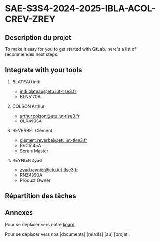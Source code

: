 # SAE-S3S4-2024-2025-IBLA-ACOL-CREV-ZREY



## Description du projet

To make it easy for you to get started with GitLab, here's a list of recommended next steps.


## Integrate with your tools
1. BLATEAU Indi
    - indi.blateau@etu.iut-tlse3.fr
    - BLN5170A

2. COLSON Arthur
    - arthur.colson@etu.iut-tlse3.fr
    - CLR4965A

3. REVERBEL Clément
    - clement.reverbel@etu.iut-tlse3.fr
    - RVC5145A
    - Scrum Master

4. REYNIER Zyad
    - zyad.reynier@etu.iut-tlse3.fr
    - RNZ4990A
    - Product Owner

## Répartition des tâches

## Annexes

Pour se déplacer vers notre [board](https://gitlab.info.iut-tlse3.fr/clr4965a/sae-s3s4-2024-2025-ibla-acol-crev-zrey/).

Pour se déplacer vers nos [documents] [relatifs] [au] [projet].